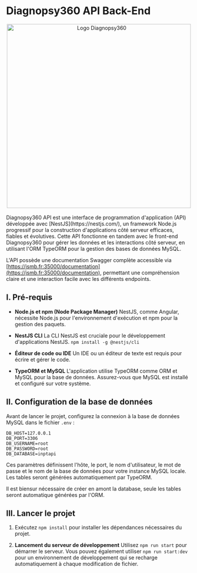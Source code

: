 
#  Diagnopsy360 API Back-End

<div align="center">
    <img src="https://diagnopsy.jsmb.fr/assets/img/logo.png" alt="Logo Diagnopsy360" width="500" height="auto"/>
</div>

<br/>
Diagnopsy360 API est une interface de programmation d'application (API) développée avec [NestJS](https://nestjs.com/), un framework Node.js progressif pour la construction d'applications côté serveur efficaces, fiables et évolutives. Cette API fonctionne en tandem avec le front-end Diagnopsy360 pour gérer les données et les interactions côté serveur, en utilisant l'ORM TypeORM pour la gestion des bases de données MySQL.

 L'API possède une documentation Swagger complète accessible via [https://jsmb.fr:35000/documentation](https://jsmb.fr:35000/documentation), permettant une compréhension claire et une interaction facile avec les différents endpoints.


## I. Pré-requis

-   **Node.js et npm (Node Package Manager)** NestJS, comme Angular, nécessite Node.js pour l'environnement d'exécution et npm pour la gestion des paquets.
    
-   **NestJS CLI** La CLI NestJS est cruciale pour le développement d'applications NestJS. `npm install -g @nestjs/cli`
    
-   **Éditeur de code ou IDE** Un IDE ou un éditeur de texte est requis pour écrire et gérer le code.
    
-   **TypeORM et MySQL** L'application utilise TypeORM comme ORM et MySQL pour la base de données. Assurez-vous que MySQL est installé et configuré sur votre système.

## II. Configuration de la base de données

Avant de lancer le projet, configurez la connexion à la base de données MySQL dans le fichier `.env` :
````
DB_HOST=127.0.0.1
DB_PORT=3306
DB_USERNAME=root
DB_PASSWORD=root
DB_DATABASE=inptapi
````
Ces paramètres définissent l'hôte, le port, le nom d'utilisateur, le mot de passe et le nom de la base de données pour votre instance MySQL locale. Les tables seront générées automatiquement par TypeORM.

Il est biensur nécessaire de créer en amont la database, seule les tables seront automatique générées par l'ORM.

## III. Lancer le projet

1. Exécutez `npm install` pour installer les dépendances nécessaires du projet.
    
2.  **Lancement du serveur de développement** Utilisez `npm run start` pour démarrer le serveur. Vous pouvez également utiliser `npm run start:dev` pour un environnement de développement qui se recharge automatiquement à chaque modification de fichier.
    
